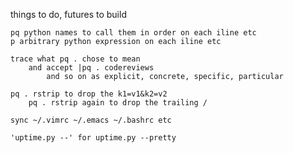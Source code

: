 things to do, futures to build

    pq python names to call them in order on each iline etc
    p arbitrary python expression on each iline etc

    trace what pq . chose to mean
        and accept |pq . codereviews
            and so on as explicit, concrete, specific, particular

    pq . rstrip to drop the k1=v1&k2=v2
        pq . rstrip again to drop the trailing /

    sync ~/.vimrc ~/.emacs ~/.bashrc etc

    'uptime.py --' for uptime.py --pretty
